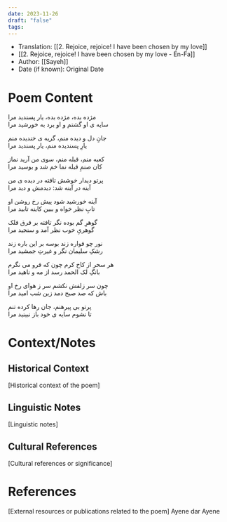 ```yaml
---
date: 2023-11-26
draft: "false"
tags:
---
```


- Translation: [[2. Rejoice, rejoice! I have been chosen by my love]] 
- [[2. Rejoice, rejoice! I have been chosen by my love - En-Fa]]
- Author: [[Sayeh]]
- Date (if known): Original Date


# Poem Content
مژده بده، مژده بده، یار پسندید مرا  
سایه ی او گشتم و او برد به خورشید مرا  
  
جانِ دل و دیده منم، گریه ی خندیده منم  
یارِ پسندیده منم، یار پسندید مرا  
  
کعبه منم، قبله منم، سوی من آرید نماز  
کان صنمِ قبله نما خم شد و بوسید مرا  
  
پرتو دیدار خوشش تافته در دیده ی من  
آینه در آینه شد: دیدمش و دید مرا  
  
آینه خورشید شود پیش رخ روشن او  
تابِ نظر خواه و ببین کاینه تابید مرا  
  
گوهرِ گم بوده نگر تافته بر فرق فلک  
گوهریِ خوب نظر آمد و سنجید مرا  
  
نور چو فواره زند بوسه بر این باره زند  
رشکِ سلیمان نگر و غیرتِ جمشید مرا  
  
هر سحر از کاخ کرم چون که فرو می نگرم  
بانگِ لک الحمد رسد از مه و ناهید مرا  
  
چون سر زلفش نکشم سر ز هوای رخ او  
باش که صد صبح دمد زین شب امید مرا  
  
پرتو بی پیرهنم، جان رها کرده تنم  
تا نشوم سایه ی خود باز نبینید مرا

# Context/Notes
## Historical Context
[Historical context of the poem]

## Linguistic Notes
[Linguistic notes]

## Cultural References
[Cultural references or significance]

# References
[External resources or publications related to the poem]
Ayene dar Ayene